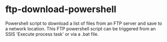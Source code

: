 ftp-download-powershell
=======================

Powershell script to download a list of files from an FTP server and save to a network location. This FTP powershell script can be triggered from an SSIS 'Execute process task' or via a .bat file.
